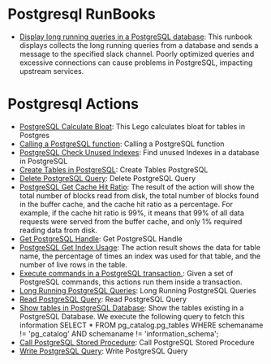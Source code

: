 # Postgresql RunBooks
* [Display long running queries in a PostgreSQL database](https://github.com/unskript/Awesome-CloudOps-Automation/tree/master/Postgresql/Display_Postgresql_Long_Running.ipynb): This runbook displays collects the long running queries from a database and sends a message to the specified slack channel. Poorly optimized queries and excessive connections can cause problems in PostgreSQL, impacting upstream services.

# Postgresql Actions
* [PostgreSQL Calculate Bloat](/Postgresql/legos/postgres_calculate_bloat/README.md): This Lego calculates bloat for tables in Postgres
* [Calling a PostgreSQL function](/Postgresql/legos/postgresql_call_function/README.md): Calling a PostgreSQL function
* [PostgreSQL Check Unused Indexes](/Postgresql/legos/postgresql_check_unused_indexes/README.md): Find unused Indexes in a database in PostgreSQL
* [Create Tables in PostgreSQL](/Postgresql/legos/postgresql_create_table/README.md): Create Tables PostgreSQL
* [Delete PostgreSQL Query](/Postgresql/legos/postgresql_delete_query/README.md): Delete PostgreSQL Query
* [PostgreSQL Get Cache Hit Ratio](/Postgresql/legos/postgresql_get_cache_hit_ratio/README.md): The result of the action will show the total number of blocks read from disk, the total number of blocks found in the buffer cache, and the cache hit ratio as a percentage. For example, if the cache hit ratio is 99%, it means that 99% of all data requests were served from the buffer cache, and only 1% required reading data from disk.
* [Get PostgreSQL Handle](/Postgresql/legos/postgresql_get_handle/README.md): Get PostgreSQL Handle
* [PostgreSQL Get Index Usage](/Postgresql/legos/postgresql_get_index_usage/README.md): The action result shows the data for table name, the percentage of times an index was used for that table, and the number of live rows in the table.
* [Execute commands in a PostgreSQL transaction.](/Postgresql/legos/postgresql_handling_transaction/README.md): Given a set of PostgreSQL commands, this actions run them inside a transaction.
* [Long Running PostgreSQL Queries](/Postgresql/legos/postgresql_long_running_queries/README.md): Long Running PostgreSQL Queries
* [Read PostgreSQL Query](/Postgresql/legos/postgresql_read_query/README.md): Read PostgreSQL Query
* [Show tables in PostgreSQL Database](/Postgresql/legos/postgresql_show_tables/README.md): Show the tables existing in a PostgreSQL Database. We execute the following query to fetch this information SELECT * FROM pg_catalog.pg_tables WHERE schemaname != 'pg_catalog' AND schemaname != 'information_schema';
* [Call PostgreSQL Stored Procedure](/Postgresql/legos/postgresql_stored_procedures/README.md): Call PostgreSQL Stored Procedure
* [Write PostgreSQL Query](/Postgresql/legos/postgresql_write_query/README.md): Write PostgreSQL Query
